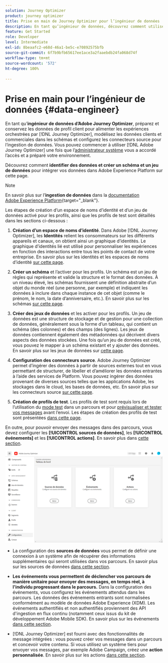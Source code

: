 ```yaml
---
solution: Journey Optimizer
product: journey optimizer
title: Prise en main de Journey Optimizer pour l’ingénieur de données
description: En tant qu’ingénieur de données, découvrez comment utiliser Journey Optimizer
feature: Get Started
role: Developer
level: Intermediate
exl-id: 8beaafc2-e68d-46a1-be5c-e70892575bfb
source-git-commit: 6f7b9bfb65617ee1ace3a2faaebdb24fa068d74f
workflow-type: tm+mt
source-wordcount: '572'
ht-degree: 100%

---
```


# Prise en main pour l’ingénieur de données {#data-engineer}

En tant qu’**ingénieur de données d’Adobe Journey Optimizer**, préparez et conservez les données de profil client pour alimenter les expériences orchestrées par [!DNL Journey Optimizer], modélisez les données clients et commerciales dans les schémas et configurez les connecteurs source pour l’ingestion de données. Vous pouvez commencer à utiliser [!DNL Adobe Journey Optimizer] une fois que l’[administrateur système](administrator.md) vous a accordé l’accès et a préparé votre environnement.


Découvrez comment **identifier des données et créer un schéma et un jeu de données** pour intégrer vos données dans Adobe Experience Platform sur cette page.

>[!NOTE]
>
>En savoir plus sur l’**ingestion de données** dans la [documentation Adobe Experience Platform](https://experienceleague.adobe.com/docs/experience-platform/ingestion/home.html?lang=fr){target="_blank"}.

Les étapes de création d’un espace de noms d’identité et d’un jeu de données activé pour les profils, ainsi que les profils de test sont détaillés dans les sections ci-dessous :

1. **Création d’un espace de noms d’identité**. Dans Adobe [!DNL Journey Optimizer], les **Identités** relient les consommateurs sur les différents appareils et canaux, on obtient ainsi un graphique d’identités. Le graphique d’identités lié est utilisé pour personnaliser les expériences en fonction des interactions entre tous les points de contact de votre entreprise.  En savoir plus sur les identités et les espaces de noms d’identité [sur cette page](../../audience/get-started-identity.md).

1. **Créer un schéma** et l’activer pour les profils. Un schéma est un jeu de règles qui représente et valide la structure et le format des données. À un niveau élevé, les schémas fournissent une définition abstraite d’un objet du monde réel (une personne, par exemple) et indiquent les données à inclure dans chaque instance de cet objet (comme le prénom, le nom, la date d’anniversaire, etc.).  En savoir plus sur les schémas [sur cette page](../../data/get-started-schemas.md).

1. **Créer des jeux de données** et les activer pour les profils. Un jeu de données est une structure de stockage et de gestion pour une collection de données, généralement sous la forme d’un tableau, qui contient un schéma (des colonnes) et des champs (des lignes). Les jeux de données contiennent également des métadonnées qui décrivent divers aspects des données stockées. Une fois qu’un jeu de données est créé, vous pouvez le mapper à un schéma existant et y ajouter des données. En savoir plus sur les jeux de données sur [cette page](../../data/get-started-datasets.md).

1. **Configuration des connecteurs source**. Adobe Journey Optimizer permet d’ingérer des données à partir de sources externes tout en vous permettant de structurer, de libeller et d’améliorer les données entrantes à l’aide des services de Platform. Vous pouvez ingérer des données provenant de diverses sources telles que les applications Adobe, les stockages dans le cloud, les bases de données, etc. En savoir plus sur les connecteurs source [sur cette page](../get-started-sources.md).

1. **Création de profils de test**. Les profils de test sont requis lors de l’utilisation du [mode test](../../building-journeys/testing-the-journey.md) dans un parcours et pour [prévisualiser et tester vos messages](../../content-management/preview-test.md) avant l’envoi. Les étapes de création des profils de test sont présentées [dans cette page](../../audience/creating-test-profiles.md).


En outre, pour pouvoir envoyer des messages dans des parcours, vous devez configurer les **[!UICONTROL sources de données]**, les **[!UICONTROL événements]** et les **[!UICONTROL actions]**. En savoir plus dans [cette section](../../configuration/about-data-sources-events-actions.md).

![](../assets/admin-menu.png)

* La configuration des **sources de données** vous permet de définir une connexion à un système afin de récupérer des informations supplémentaires qui seront utilisées dans vos parcours. En savoir plus sur les sources de données [dans cette section](../../datasource/about-data-sources.md).

* **Les événements vous permettent de déclencher vos parcours de manière unitaire pour envoyer des messages, en temps réel, à l&#39;individu progressant dans le parcours.** Dans la configuration des événements, vous configurez les événements attendus dans les parcours. Les données des événements entrants sont normalisées conformément au modèle de données Adobe Experience (XDM). Les événements authentifiés et non authentifiés proviennent des API d&#39;ingestion en flux continu (notamment ceux issus du kit de développement Adobe Mobile SDK). En savoir plus sur les événements [dans cette section](../../event/about-events.md).

* [!DNL Journey Optimizer] est fourni avec des fonctionnalités de message intégrées : vous pouvez créer vos messages dans un parcours et concevoir votre contenu. Si vous utilisez un système tiers pour envoyer vos messages, par exemple Adobe Campaign, créez une **action personnalisée**. En savoir plus sur les actions [dans cette section](../../action/action.md).
